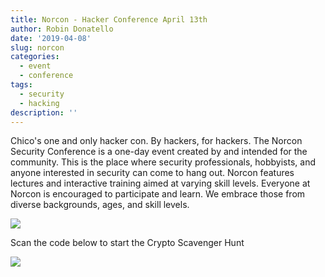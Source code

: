 ```yaml
---
title: Norcon - Hacker Conference April 13th
author: Robin Donatello
date: '2019-04-08'
slug: norcon
categories:
  - event
  - conference
tags:
  - security
  - hacking
description: ''
---
```



Chico's one and only hacker con. By hackers, for hackers. The Norcon Security Conference is a one-day event created by and intended for the community. This is the place where security professionals, hobbyists, and anyone interested in security can come to hang out. Norcon features lectures and interactive training aimed at varying skill levels. Everyone at Norcon is encouraged to participate and learn. We embrace those from diverse backgrounds, ages, and skill levels.

![](/post/2019-04-08-norcon_files/Norcon19.png)

Scan the code below to start the Crypto Scavenger Hunt

![](/post/2019-04-08-norcon_files/qr.png)
